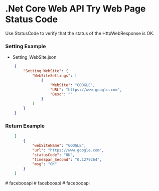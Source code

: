 # .Net Core Web API Try Web Page Status Code 
Use StatusCode to verify that the status of the HttpWebResponse is OK.

### Setting Example
- Setting_WebSite.json

```json
    {
        "Setting_WebSite": {
            "WebSiteSettings": [
                {
                    "WebSite": "GOOGLE",
                    "URL": "https://www.google.com",
                    "Desc": ""
                }
            ]
        }
    }
```

### Return Example

```json
    [
        {
            "webSiteName": "GOOGLE",
            "url": "https://www.google.com",
            "statusCode": "OK",
            "timeSpan_Second": "0.1279264",
            "msg": "OK"
        }
    ]
```
#   f a c e b o o a p i  
 #   f a c e b o o a p i  
 #   f a c e b o o a p i  
 